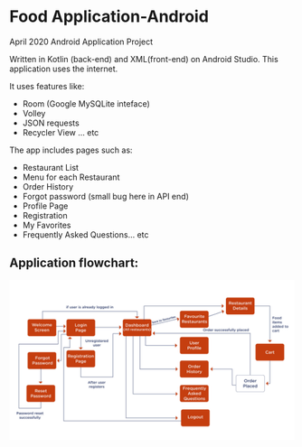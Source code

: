 # Food Application-Android
April 2020 Android Application Project

Written in Kotlin (back-end) and XML(front-end) on Android Studio. 
This application uses the internet. 

It uses features like:
- Room (Google MySQLite inteface)
- Volley
- JSON requests
- Recycler View ... etc

The app includes pages such as:
- Restaurant List
- Menu for each Restaurant
- Order History
- Forgot password (small bug here in API end)
- Profile Page
- Registration
- My Favorites
- Frequently Asked Questions... etc

## Application flowchart:

![Example from Repo](DoorDine/DoorDine/app/src/main/res/drawable/final_project_flow_chart.jpg "Local Image in Repo")
